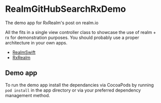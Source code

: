 # RealmGitHubSearchRxDemo
The demo app for RxRealm's post on realm.io

All the fits in a single view controller class to showcase the use of realm + rx for demonstration purposes. You should probably use a proper architecture in your own apps.

* [RealmSwift](https://github.com/realm/realm-cocoa)
* [RxRealm](https://github.com/RxSwiftCommunity/RxRealm)

## Demo app

To run the demo app install the dependancies via CocoaPods by running `pod install` in the app directory or via your preferred dependency management method.